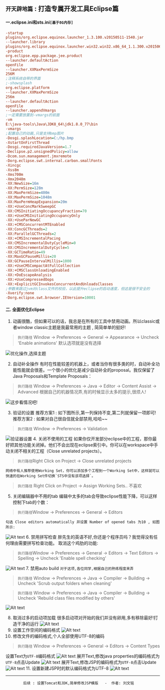 ## `开天辟地篇` : 打造专属开发工具Eclipse篇

#### 一.eclipse.ini和sts.ini`[基于8G内存]`
```ini
-startup
plugins/org.eclipse.equinox.launcher_1.3.100.v20150511-1540.jar
--launcher.library
plugins/org.eclipse.equinox.launcher.win32.win32.x86_64_1.1.300.v20150602-1417
-product
org.eclipse.epp.package.jee.product
--launcher.defaultAction
openFile
--launcher.XXMaxPermSize
256M
;注释系统自带的界面
;-showsplash
org.eclipse.platform
--launcher.XXMaxPermSize
256m
--launcher.defaultAction
openFile
--launcher.appendVmargs
;一定需要放置到-vmargs的前面
-vm
E:\java-tools\Java\JDK8_64\jdk1.8.0_77\bin
-vmargs
;配置自己的动画,只是支持bmp图片
-Dosgi.splashLocation=C:/hp.bmp
-XstartOnFirstThread
-Dosgi.requiredJavaVersion=1.7
-Declipse.p2.unsignedPolicy=allow
-Dcom.sun.management.jmxremote
-Dorg.eclipse.swt.internal.carbon.smallFonts
-Xincgc
-Xss8m
-Xms700m
-Xmx2048m
-XX:NewSize=16m
-XX:PermSize=128m
-XX:MaxPermSize=400m
-XX:MaxPermSize=1048m
-XX:MaxPermHeapExpansion=20m
-XX:+UseConcMarkSweepGC
-XX:CMSInitiatingOccupancyFraction=70
-XX:+UseCMSInitiatingOccupancyOnly
-XX:+UseParNewGC
-XX:+CMSConcurrentMTEnabled
-XX:ConcGCThreads=2
-XX:ParallelGCThreads=2
-XX:+CMSIncrementalPacing
-XX:CMSIncrementalDutyCycleMin=0
-XX:CMSIncrementalDutyCycle=5
-XX:GCTimeRatio=49
-XX:MaxGCPauseMillis=20
-XX:GCPauseIntervalMillis=1000
-XX:+UseCMSCompactAtFullCollection
-XX:+CMSClassUnloadingEnabled
-XX:+DoEscapeAnalysis
-XX:+UseCompressedOops
-XX:+ExplicitGCInvokesConcurrentAndUnloadsClasses
;参数来跳过jvm对class文件的校验，以此提升eclipse的启动速度，但这是很不安全的
-Xverify:none
-Dorg.eclipse.swt.browser.IEVersion=10001
```
#### 二. 全面优化Eclipse
1. 动画很酷，但如果可以的话，我总是在所有的工具中禁用动画。所以classic或者window classic主题是我最常用的主题 , 简简单单的挺好!
> `执行路径` Window -> Preferences -> General -> Appearance -> Uncheck 'Enable animations' 默认选项就是没有选择  

![优化操作,选择主题](https://app.yinxiang.com/shard/s32/res/66f88941-5007-438b-9f7a-f8cdb4bfa1bc/%E5%BF%AB%E7%85%A71.jpg)

2. 自动补全操作
有时在性能较差的机器上，或者当你有很多类的时，自动补全功能性能就会很差。一个很小的优化是减少自动补全的proposal。我仅保留了Java Proposals和Template Proposals：
> `执行路径` Window -> Preferences -> Java -> Editor -> Content Assist -> Advanced 根据自己的机器情况弄,有的时候显示太多的提示,很烦人!
  
  ![这步看情况吧!](https://app.yinxiang.com/shard/s32/res/463a8819-3f18-4b47-a8a7-45e2df09c850/%E5%BF%AB%E7%85%A74.jpg)

3. 验证的设置
推荐方案1 : 如下图所示,第一列保持不变,第二列就保留一项即可!
推荐方案2 : 如果对自己很自信就全部禁用,哈哈~~
> `执行路径` Window -> Preferences -> Validation  
  
  
![验证器设置](https://app.yinxiang.com/shard/s32/res/4d7b90ba-8808-420c-9b46-8b1ac869581b/%E5%BF%AB%E7%85%A77.jpg)
4. 关闭不使用的工程
如果你仅开发部分eclipse中的工程，那你最好把其他功能关闭掉。他们不会出现在eclipse索引中。你可以在workspace中手动关闭不相关的工程（Close unrelated projects）。
> `执行路径`Right Click on Project -> Close unrelated projects  

	网络中有人推荐使用Working Set，你可以添加多个工程到一个Working Set中，这样就可以快速的在Working Set件切换`STS中没有该项选择`。
> `执行路径` Right Click on Project -> Assign Working Sets.. 不喜欢  

5. 关闭编辑器中不用的tab
编辑中太多的tab会导致eclipse性能下降，可以这样控制下tab的个数：
> `执行路径`Window -> Preferences -> General -> Editors  

	勾选 Close editors automatically 并设置 Number of opened tabs 为10 , 如图所示:
![Alt text](https://app.yinxiang.com/shard/s32/res/767b5423-0595-41be-a452-a80a69d6bb68/%E5%BF%AB%E7%85%A78.jpg)
6. 禁用拼写检查
胖先生的英语不好,你还是个程序员吗？我觉得没有任何理由需要拼写检查功能。
取消这个鸡肋的功能:
> `执行路径`Window -> Preferences -> General -> Editors -> Text Editors -> Spelling -> Uncheck 'Enable spell checking'  

![Alt text](https://app.yinxiang.com/shard/s32/res/0c74de33-b12d-4a7a-aebd-af4150009c05/%E5%BF%AB%E7%85%A79.jpg)
7. 禁用auto build `对于这项,各位同学,根据自己的熟练程度来弄`
> `执行路径` Window -> Preferences -> Java -> Compiler -> Building -> Uncheck 'Scrub output folders when cleaning'  
  
  
> `执行路径` Window -> Preferences -> Java -> Compiler -> Building -> Uncheck 'Rebuild class files modified by others'  
  
  
![Alt text](https://app.yinxiang.com/shard/s32/res/17a8db7e-aaa5-4c89-a857-13cf784cebcc/%E5%BF%AB%E7%85%A711.jpg)

8. 取消过多的启动项加载
很多启动项对开始的我们并没有卵用,多有移除最好!打造干净的运行
![Alt text](https://app.yinxiang.com/shard/s32/res/e961152b-5618-444c-8dc8-55a78dc9a640/%E5%BF%AB%E7%85%A712.jpg)
9. 设置工作空间的编码格式
![Alt text](https://app.yinxiang.com/shard/s32/res/fd66a7e6-9a47-4110-a7e5-6f8979acdeed/%E5%BF%AB%E7%85%A714.jpg)
10. 修改文件的编码格式,个人全部使用UTF-8的编码
> `执行路径` Window -> Preferences -> General -> Editors -> Content Types  
  
  设置Text为` UTF-8 `编码格式
  ![Alt text](./快照9.jpg)
  展开Text,修改java properties的编码格式为` UTF-8 `点击Update
  ![Alt text](./快照11.jpg)
  展开Text,修改JSP的编码格式为` UTF-8 `点击Update
  ![Alt text](./快照12.jpg)
11. 设置新建JSP时的默认编码格式为UTF-8
![Alt text](./快照14.jpg)

----
	        后续 : 设置Tomcat和JDK,简单修改JSP模版   -  作者: 刘文铭

